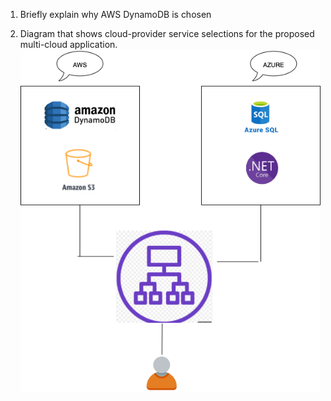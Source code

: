 1. Briefly explain why AWS DynamoDB is chosen


2. Diagram that shows cloud-provider service selections for the proposed multi-cloud application.
![img](https://github.com/lalitkishor/A-multi-cloud-application-project/blob/master/multi-cloud-architecture.png)
